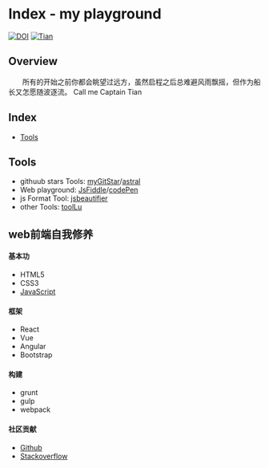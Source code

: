 # Index - my playground
[![DOI](https://zenodo.org/badge/63613454.svg)](https://zenodo.org/badge/latestdoi/63613454) [![Tian](https://img.shields.io/badge/tian-master-brightgreen.svg)](https://img.shields.io/badge/tian-master-brightgreen.svg)

## Overview
　　所有的开始之前你都会眺望过远方，虽然启程之后总难避风雨飘摇，但作为船长又怎愿随波逐流。 Call me Captain Tian
## Index
*   [Tools](#Tools)

## Tools
*   githuub stars Tools: [myGitStar](http://mygitstar.herokuapp.com/)/[astral](https://app.astralapp.com/)
*   Web playground: [JsFiddle](https://jsfiddle.net/)/[codePen](http://codepen.io/)
*   js Format Tool: [jsbeautifier](http://jsbeautifier.org/)
*   other Tools: [toolLu](http://tool.lu/)

## web前端自我修养
#### 基本功
*   HTML5
*   CSS3
*   [JavaScript](/js/README.md)

#### 框架
*   React
*   Vue
*   Angular
*   Bootstrap

#### 构建
*   grunt
*   gulp
*   webpack

#### 社区贡献
*   [Github](https://github.com/)
*   [Stackoverflow](http://stackoverflow.com/)
